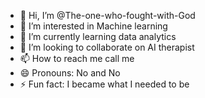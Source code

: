 - 👋 Hi, I’m @The-one-who-fought-with-God
- 👀 I’m interested in Machine learning
- 🌱 I’m currently learning data analytics
- 💞️ I’m looking to collaborate on AI therapist
- 📫 How to reach me call me
- 😄 Pronouns: No and No
- ⚡ Fun fact: I became what I needed to be

<!---
The-one-who-fought-with-God/The-one-who-fought-with-God is a ✨ special ✨ repository because its `README.md` (this file) appears on your GitHub profile.
You can click the Preview link to take a look at your changes.
--->
